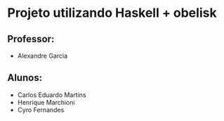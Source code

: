 # Projeto utilizando Haskell + obelisk

## Professor:
- Alexandre Garcia

## Alunos:
- Carlos Eduardo Martins
- Henrique Marchioni
- Cyro Fernandes
